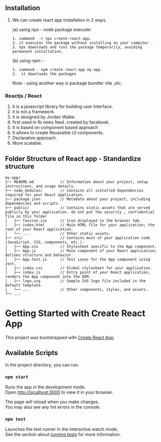 ## Installation 
1. We can create react app installation in 2 ways.

    (a) using npx - node package executer
    ```
    1. command  -> npx create-react-app.
    2. it executes the package without installing on your computer .
    3. npx downloads and runs the package temporarily, avoiding permanent installation.

    ```
    (b) using npm -
    ```
    1. command - npm create react-app my-app.
    2.  it downloads the packages
    ```
    Note - using another way is package bundler vite ,etc. 

### Reactjs / React

1. it is a javascript library for building user Interface.
2. it is not a framework.
3. it is designed by Jordan Walke.
4. first used in fb news feed. created by facebook.
5. It is based on component based approach
6. It allows to create Reuseable UI components.
3. Declarative approach.
4. More scalable.


## Folder Structure of React app - Standardize structure
```
my-app/
├── README.md            // Information about your project, setup instructions, and usage details.
├── node_modules/        // Contains all installed dependencies required for your React application.
├── package.json         // Metadata about your project, including dependencies and scripts.
├── public/              // Contains static assets that are served publicly by your application. do not put the security , confidential file in this folder
│   ├── favicon.ico      // Icon displayed in the browser tab.
│   ├── index.html       // Main HTML file for your application; the root of your React application.
│   └── ...              // Other static assets.
├── src/                 // Contains most of your application code (JavaScript, CSS, components, etc.).
│   ├── App.css          // Stylesheet specific to the App component.
│   ├── App.js           // Main component of your React application; defines structure and behavior.
│   ├── App.test.js      // Test cases for the App component using Jest.
│   ├── index.css        // Global stylesheet for your application.
│   ├── index.js         // Entry point of your React application; renders the App component into the DOM.
│   ├── logo.svg         // Sample SVG logo file included in the default template.
│   └── ...              // Other components, styles, and assets.
└── ...

```

# Getting Started with Create React App

This project was bootstrapped with [Create React App](https://github.com/facebook/create-react-app).

## Available Scripts

In the project directory, you can run:

### `npm start`

Runs the app in the development mode.\
Open [http://localhost:3000](http://localhost:3000) to view it in your browser.

The page will reload when you make changes.\
You may also see any lint errors in the console.

### `npm test`

Launches the test runner in the interactive watch mode.\
See the section about [running tests](https://facebook.github.io/create-react-app/docs/running-tests) for more information.
